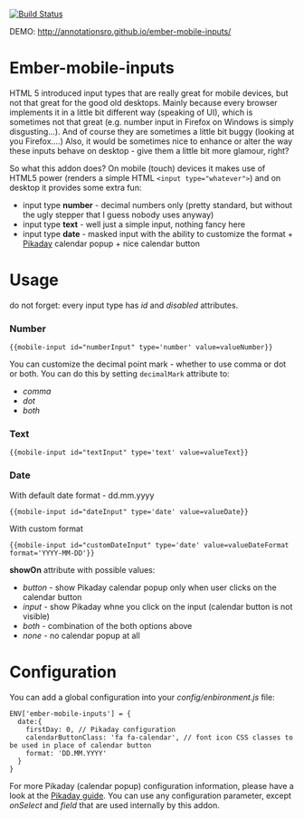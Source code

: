 [![Build Status](https://travis-ci.org/AnnotationSro/ember-mobile-inputs.svg?branch=master)](https://travis-ci.org/AnnotationSro/ember-mobile-inputs)

DEMO: http://annotationsro.github.io/ember-mobile-inputs/

# Ember-mobile-inputs

HTML 5 introduced input types that are really great for mobile devices, but not that great for the good old desktops. 
Mainly because every browser implements it in a little bit different way (speaking of UI), which is sometimes not that great (e.g. number input in Firefox on Windows
is simply disgusting...). And of course they are sometimes a little bit buggy (looking at you Firefox....)
Also, it would be sometimes nice to enhance or alter the way these inputs behave on desktop - give them a little bit more glamour, right?

So what this addon does? On mobile (touch) devices it makes use of HTML5 power (renders a simple HTML `<input type="whatever">`) and on desktop it provides some extra fun:
* input type **number** - decimal numbers only (pretty standard, but without the ugly stepper that I guess nobody uses anyway)
* input type **text** - well just a simple input, nothing fancy here
* input type **date** - masked input with the ability to customize the format + [Pikaday](https://github.com/dbushell/Pikaday) calendar popup + nice calendar button

# Usage

do not forget: every input type has _id_ and _disabled_ attributes.

### Number
```
{{mobile-input id="numberInput" type='number' value=valueNumber}}
```

You can customize the decimal point mark - whether to use comma or dot or both. You can do this by setting `decimalMark` attribute to:
* _comma_
* _dot_
* _both_

### Text
```
{{mobile-input id="textInput" type='text' value=valueText}}
```

### Date
With default date format - dd.mm.yyyy
```
{{mobile-input id="dateInput" type='date' value=valueDate}}
```

With custom format
```
{{mobile-input id="customDateInput" type='date' value=valueDateFormat format='YYYY-MM-DD'}}
```

**showOn** attribute with possible values:
* _button_ - show Pikaday calendar popup only when user clicks on the calendar button
* _input_ - show Pikaday whne you click on the input (calendar button is not visible)
* _both_ - combination of the both options above
* _none_ - no calendar popup at all

# Configuration

You can add a global configuration into your _config/enbironment.js_ file:
```
ENV['ember-mobile-inputs'] = {
  date:{
    firstDay: 0, // Pikaday configuration
    calendarButtonClass: 'fa fa-calendar', // font icon CSS classes to be used in place of calendar button
    format: 'DD.MM.YYYY'
  }
}
```

For more Pikaday (calendar popup) configuration information, please have a look at the [Pikaday guide](https://github.com/dbushell/Pikaday#configuration). 
You can use any configuration parameter, except _onSelect_ and _field_ that are used internally by this addon. 
